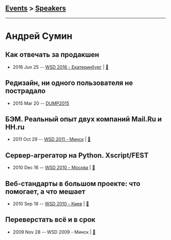 ## [Events](../README.md) > [Speakers](../speakers.md)
---

# Андрей Сумин

## Как отвечать за продакшен
- 2016 Jun 25 -- [WSD 2016 - Екатеринбург](https://www.youtube.com/watch?v=brQhxP_xqEk)  | [:notebook:](https://wsd.events/2016/06/25/pres/production.pdf)  
## Редизайн, ни одного пользователя не пострадало
- 2015 Mar 20 -- [DUMP2015](https://www.youtube.com/watch?v=EGzhO9WRDmg)    
## БЭМ. Реальный опыт двух компаний Mail.Ru и HH.ru
- 2011 Oct 29 -- [WSD 2011 - Минск](https://www.youtube.com/watch?v=Ms_tObxPRrM)  | [:notebook:](https://wsd.events/2011/10/29/pres/bem-real-life.pdf)  
## Сервер-агрегатор на Python. Xscript&#x2F;FEST
- 2010 Dec 16 -- [WSD 2010 - Москва](https://www.youtube.com/watch?v=IPmyFLJJUJw)  | [:notebook:](https://wsd.events/2010/12/16/pres/frontik-python.pdf)  
## Веб-стандарты в большом проекте: что помогает, а что мешает
- 2010 Sep 18 -- [WSD 2010 - Киев](https://www.youtube.com/watch?v=5se571Mfbrk)  | [:notebook:](https://wsd.events/2010/09/18/pres/big-projects-standards.pdf)  
## Переверстать всё и в срок
- 2009 Nov 28 -- WSD 2009 - Минск  | [:notebook:](https://wsd.events/2009/11/28/pres/recode.pdf)  
